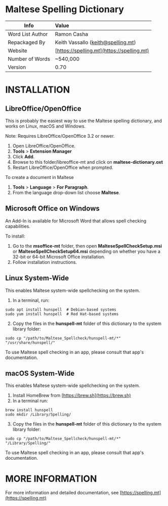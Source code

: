 Maltese Spelling Dictionary
===========================

| Info        | Value           |
| ------------- |:-------------|
| Word List Author      | Ramon Casha |
| Repackaged By      | Keith Vassallo (keith@spelling.mt)      |  
| Website | [https://spelling.mt](https://spelling.mt)      |
| Number of Words | ~540,000      |
| Version | 0.70      |

INSTALLATION
============

LibreOffice/OpenOffice
----------------------

This is probably the easiest way to use the Maltese spelling dictionary, and works on
Linux, macOS and Windows.

Note: Requires LibreOffice/OpenOffice 3.2 or newer.

1) Open LibreOffice/OpenOffice.
2) **Tools** > **Extension Manager**
3) Click **Add**.
4) Browse to this folder/libreoffice-mt and click on **maltese-dictionary.oxt**
5) Restart LibreOffice/OpenOffice when prompted.

To create a document in Maltese

1) **Tools** > **Language** > **For Paragraph**.
2) From the language drop-down list choose **Maltese**.

Microsoft Office on Windows
---------------------------

An Add-In is available for Microsoft Word that allows spell checking capabilities.

To install:

1) Go to the **msoffice-mt** folder, then open **MalteseSpellCheckSetup.msi** or **MalteseSpellCheckSetup64.msi** depending on whether you have a 32-bit or 64-bit Microsoft Office installation.
2) Follow installation instructions. 

Linux System-Wide
-----------------

This enables Maltese system-wide spellchecking on the system.

1) In a terminal, run:
```shell
sudo apt install hunspell  # Debian-based systems
sudo yum install hunspell  # Red Hat-based systems
```
2) Copy the files in the **hunspell-mt** folder of this dictionary to the system library folder:
```shell
sudo cp "/path/to/Maltese_Spellcheck/hunspell-mt/*" "/usr/share/hunspell/"
```
To use Maltese spell checking in an app, please consult that app's documentation.

macOS System-Wide
-----------------

This enables Maltese system-wide spellchecking on the system.

1) Install HomeBrew from [https://brew.sh](https://brew.sh)
2) In a terminal run:
```shell
brew install hunspell
sudo mkdir /Library/Spelling/
```
3) Copy the files in the **hunspell-mt** folder of this dictionary to the system library folder:
```shell
sudo cp "/path/to/Maltese_Spellcheck/hunspell-mt/*" "/Library/Spelling/"
```
To use Maltese spell checking in an app, please consult that app's documentation.


MORE INFORMATION
================

For more information and detailed documentation, see [https://spelling.mt](https://spelling.mt)
